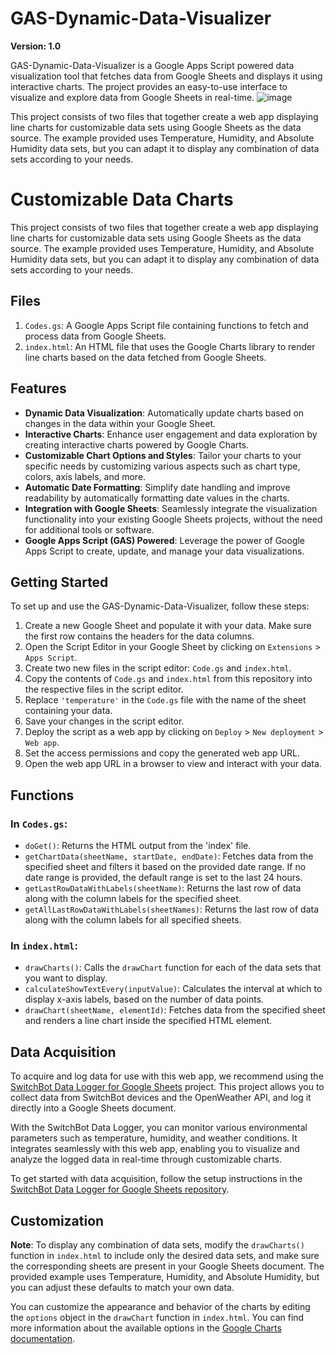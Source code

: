 # GAS-Dynamic-Data-Visualizer
**Version: 1.0**

GAS-Dynamic-Data-Visualizer is a Google Apps Script powered data visualization tool that fetches data from Google Sheets and displays it using interactive charts. The project provides an easy-to-use interface to visualize and explore data from Google Sheets in real-time.
![image](https://user-images.githubusercontent.com/98264095/235333137-9d8fe50f-1aaf-48ea-80e5-766c0d18784e.png)

This project consists of two files that together create a web app displaying line charts for customizable data sets using Google Sheets as the data source. The example provided uses Temperature, Humidity, and Absolute Humidity data sets, but you can adapt it to display any combination of data sets according to your needs.

# Customizable Data Charts

This project consists of two files that together create a web app displaying line charts for customizable data sets using Google Sheets as the data source. The example provided uses Temperature, Humidity, and Absolute Humidity data sets, but you can adapt it to display any combination of data sets according to your needs.

## Files

1. `Codes.gs`: A Google Apps Script file containing functions to fetch and process data from Google Sheets.
2. `index.html`: An HTML file that uses the Google Charts library to render line charts based on the data fetched from Google Sheets.

## Features

- **Dynamic Data Visualization**: Automatically update charts based on changes in the data within your Google Sheet.
- **Interactive Charts**: Enhance user engagement and data exploration by creating interactive charts powered by Google Charts.
- **Customizable Chart Options and Styles**: Tailor your charts to your specific needs by customizing various aspects such as chart type, colors, axis labels, and more.
- **Automatic Date Formatting**: Simplify date handling and improve readability by automatically formatting date values in the charts.
- **Integration with Google Sheets**: Seamlessly integrate the visualization functionality into your existing Google Sheets projects, without the need for additional tools or software.
- **Google Apps Script (GAS) Powered**: Leverage the power of Google Apps Script to create, update, and manage your data visualizations.

## Getting Started

To set up and use the GAS-Dynamic-Data-Visualizer, follow these steps:

1. Create a new Google Sheet and populate it with your data. Make sure the first row contains the headers for the data columns.
2. Open the Script Editor in your Google Sheet by clicking on `Extensions` > `Apps Script`.
3. Create two new files in the script editor: `Code.gs` and `index.html`.
4. Copy the contents of `Code.gs` and `index.html` from this repository into the respective files in the script editor.
5. Replace `'temperature'` in the `Code.gs` file with the name of the sheet containing your data.
6. Save your changes in the script editor.
7. Deploy the script as a web app by clicking on `Deploy` > `New deployment` > `Web app`.
8. Set the access permissions and copy the generated web app URL.
9. Open the web app URL in a browser to view and interact with your data.

## Functions

### In `Codes.gs`:

- `doGet()`: Returns the HTML output from the 'index' file.
- `getChartData(sheetName, startDate, endDate)`: Fetches data from the specified sheet and filters it based on the provided date range. If no date range is provided, the default range is set to the last 24 hours.
- `getLastRowDataWithLabels(sheetName)`: Returns the last row of data along with the column labels for the specified sheet.
- `getAllLastRowDataWithLabels(sheetNames)`: Returns the last row of data along with the column labels for all specified sheets.

### In `index.html`:

- `drawCharts()`: Calls the `drawChart` function for each of the data sets that you want to display.
- `calculateShowTextEvery(inputValue)`: Calculates the interval at which to display x-axis labels, based on the number of data points.
- `drawChart(sheetName, elementId)`: Fetches data from the specified sheet and renders a line chart inside the specified HTML element.

## Data Acquisition

To acquire and log data for use with this web app, we recommend using the [SwitchBot Data Logger for Google Sheets](https://github.com/tr-o/SwitchBot-Data-Logger-for-Google-Sheets) project. This project allows you to collect data from SwitchBot devices and the OpenWeather API, and log it directly into a Google Sheets document.

With the SwitchBot Data Logger, you can monitor various environmental parameters such as temperature, humidity, and weather conditions. It integrates seamlessly with this web app, enabling you to visualize and analyze the logged data in real-time through customizable charts.

To get started with data acquisition, follow the setup instructions in the [SwitchBot Data Logger for Google Sheets repository](https://github.com/tr-o/SwitchBot-Data-Logger-for-Google-Sheets).

## Customization

**Note**: To display any combination of data sets, modify the `drawCharts()` function in `index.html` to include only the desired data sets, and make sure the corresponding sheets are present in your Google Sheets document. The provided example uses Temperature, Humidity, and Absolute Humidity, but you can adjust these defaults to match your own data.

You can customize the appearance and behavior of the charts by editing the `options` object in the `drawChart` function in `index.html`. You can find more information about the available options in the [Google Charts documentation](https://developers.google.com/chart/interactive/docs/gallery/linechart#configuration-options).






